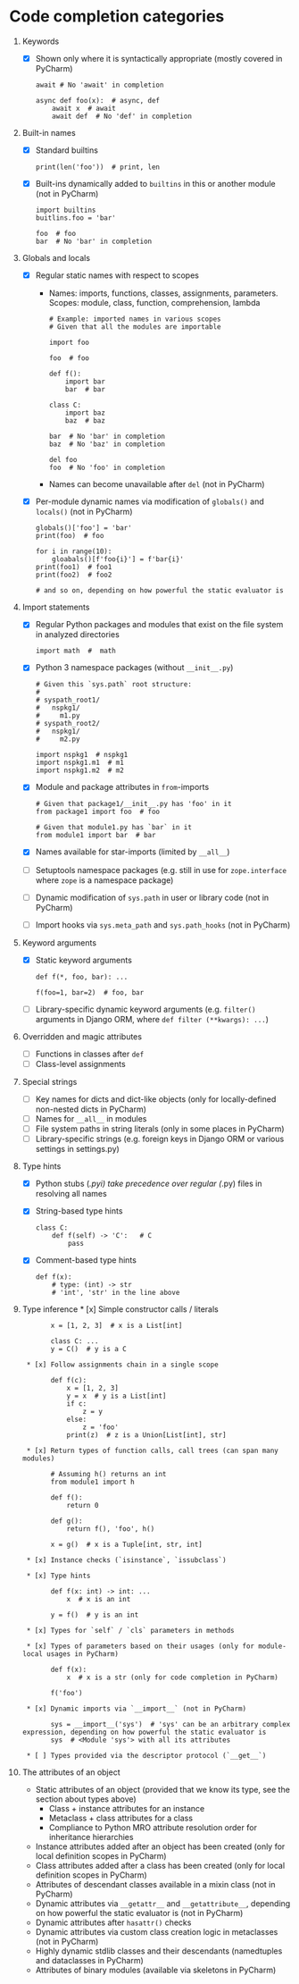 # Code completion categories

1. Keywords
    * [x] Shown only where it is syntactically appropriate (mostly covered in PyCharm)
      
          await # No 'await' in completion
          
          async def foo(x):  # async, def
              await x  # await
              await def  # No 'def' in completion
    
2. Built-in names
    * [x] Standard builtins
    
          print(len('foo'))  # print, len
    
    * [x] Built-ins dynamically added to `builtins` in this or another module (not in PyCharm)
    
          import builtins
          buitlins.foo = 'bar'
          
          foo  # foo
          bar  # No 'bar' in completion
    
3. Globals and locals
    * [x] Regular static names with respect to scopes
        * Names: imports, functions, classes, assignments, parameters. Scopes: module, class, function, comprehension, lambda
        
              # Example: imported names in various scopes
              # Given that all the modules are importable
              
              import foo
              
              foo  # foo
              
              def f():
                  import bar
                  bar  # bar
                  
              class C:
                  import baz
                  baz  # baz
                  
              bar  # No 'bar' in completion
              baz  # No 'baz' in completion
              
              del foo
              foo  # No 'foo' in completion
        
        * Names can become unavailable after `del` (not in PyCharm)
    * [x] Per-module dynamic names via modification of `globals()` and `locals()` (not in PyCharm)
    
          globals()['foo'] = 'bar'
          print(foo)  # foo
          
          for i in range(10):
              gloabals()[f'foo{i}'] = f'bar{i}'
          print(foo1)  # foo1
          print(foo2)  # foo2

          # and so on, depending on how powerful the static evaluator is

4. Import statements
    * [x] Regular Python packages and modules that exist on the file system in analyzed directories
        
          import math  #  math
        
    * [x] Python 3 namespace packages (without `__init__.py`)
    
          # Given this `sys.path` root structure:
          #
          # syspath_root1/
          #   nspkg1/
          #     m1.py
          # syspath_root2/
          #   nspkg1/
          #     m2.py
          
          import nspkg1  # nspkg1
          import nspkg1.m1  # m1
          import nspkg1.m2  # m2
    
    * [x] Module and package attributes in `from`-imports
    
          # Given that package1/__init__.py has 'foo' in it
          from package1 import foo  # foo
          
          # Given that module1.py has `bar` in it
          from module1 import bar  # bar
    
    * [x] Names available for star-imports (limited by `__all__`)
    * [ ] Setuptools namespace packages (e.g. still in use for `zope.interface` where `zope` is a namespace package)
    * [ ] Dynamic modification of `sys.path` in user or library code (not in PyCharm)
    * [ ] Import hooks via `sys.meta_path` and `sys.path_hooks` (not in PyCharm)
    

5. Keyword arguments
    * [x] Static keyword arguments

          def f(*, foo, bar): ...
      
          f(foo=1, bar=2)  # foo, bar
    
    * [ ] Library-specific dynamic keyword arguments (e.g. `filter()` arguments in Django ORM, where `def filter
    (**kwargs): ...`)

6. Overridden and magic attributes
    * [ ] Functions in classes after `def`
    * [ ] Class-level assignments
7. Special strings
    * [ ] Key names for dicts and dict-like objects (only for locally-defined non-nested dicts in PyCharm)
    * [ ] Names for `__all__` in modules
    * [ ] File system paths in string literals (only in some places in PyCharm)
    * [ ] Library-specific strings (e.g. foreign keys in Django ORM or various settings in settings.py)
8. Type hints
    * [x] Python stubs (*.pyi) take precedence over regular (*.py) files in resolving all names
    * [x] String-based type hints
    
          class C:
              def f(self) -> 'C':   # C
                  pass
     
    * [x] Comment-based type hints
    
          def f(x):
              # type: (int) -> str
              # 'int', 'str' in the line above

9. Type inference
        * [x] Simple constructor calls / literals
        
              x = [1, 2, 3]  # x is a List[int]
              
              class C: ...
              y = C()  # y is a C
        
        * [x] Follow assignments chain in a single scope
        
              def f(c):
                  x = [1, 2, 3]
                  y = x  # y is a List[int]
                  if c:
                      z = y
                  else:
                      z = 'foo'
                  print(z)  # z is a Union[List[int], str]
        
        * [x] Return types of function calls, call trees (can span many modules)
        
              # Assuming h() returns an int
              from module1 import h
        
              def f():
                  return 0
              
              def g():
                  return f(), 'foo', h()
              
              x = g()  # x is a Tuple[int, str, int]
              
        * [x] Instance checks (`isinstance`, `issubclass`)
        
        * [x] Type hints
        
              def f(x: int) -> int: ...
                  x  # x is an int
              
              y = f()  # y is an int
        
        * [x] Types for `self` / `cls` parameters in methods
        
        * [x] Types of parameters based on their usages (only for module-local usages in PyCharm)
        
              def f(x):
                  x  # x is a str (only for code completion in PyCharm)
                  
              f('foo')
        
        * [x] Dynamic imports via `__import__` (not in PyCharm)
        
              sys = __import__('sys')  # 'sys' can be an arbitrary complex expression, depending on how powerful the static evaluator is
              sys  # <Module 'sys'> with all its attributes
              
        * [ ] Types provided via the descriptor protocol (`__get__`)
        
10. The attributes of an object
    * Static attributes of an object (provided that we know its type, see the section about types above)
        * Class + instance attributes for an instance
        * Metaclass + class attributes for a class
        * Compliance to Python MRO attribute resolution order for inheritance hierarchies
    * Instance attributes added after an object has been created (only for local definition scopes in PyCharm)
    * Class attributes added after a class has been created (only for local definition scopes in PyCharm)
    * Attributes of descendant classes available in a mixin class (not in PyCharm)
    * Dynamic attributes via `__getattr__` and `__getattribute__`, depending on how powerful the static evaluator is (not in PyCharm)
    * Dynamic attributes after `hasattr()` checks
    * Dynamic attributes via custom class creation logic in metaclasses (not in PyCharm)
    * Highly dynamic stdlib classes and their descendants (namedtuples and dataclasses in PyCharm)
    * Attributes of binary modules (available via skeletons in PyCharm)
    